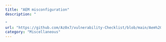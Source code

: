 ```yaml
---
title: "AEM misconfiguration"
description: "

"
url: "https://github.com/Az0x7/vulnerability-Checklist/blob/main/Aem%20misconfiguration/aem.md"
category: "Miscellaneous"
---
```

